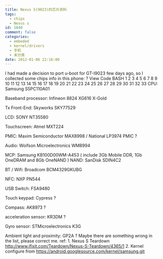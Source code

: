 ```yaml
---
title: Nexus S(9023)的芯片资料
tags:
  - chips
  - Nexus s
id: 1840
comment: false
categories:
  - embeded
  - kernel/drivers
  - 手机
  - 未分类
date: 2012-01-06 22:16:00
---
```


I had made a decision to port u-boot for GT-I9023 few days ago, so I collected some chips info in this phone:
?
View Code
BASH
1
2
3
4
5
6
7
8
9
10
11
12
13
14
15
16
17
18
19
20
21
22
23
24
25
26
27
28
29
30
31
32
33
CPU: Samsung S5PC110A01

Baseband processor: Infineon
8824
XG616 X-Gold

Tx Front-End: Skyworks SKY77529

LCD: SONY NT35580

Touchscreen: Atmel MXT224

PMIC: Maxim Semiconductor MAX8998
/
National LP3974 PMIC ?

Audio: Woifson Microelectronics WM8994

MCP: Samsung KB100D00WM-A453
(
include 3Gb Mobile DDR, 1Gb OneDRAM and 8Gb OneNAND
)
NAND: SanDisk SDIN4C2

BT
/
Wifi: Broadcom BCM4329GKUBG

NFC: NXP PN544

USB Switch: FSA9480

Touch keypad: Cypress ?

Compass: AK8973 ?

acceleration sensor: KR3DM ?

Gyro sensor: STMicroelectronics K3G

Ambient light and proximity: GP2A ?
Maybe there are something wrong in the list, please correct me.
ref:
1\. Nexus S Teardown http://www.ifixit.com/Teardown/Nexus-S-Teardown/4365/1
2\. Kernel configure from https://android.googlesource.com/kernel/samsung.git